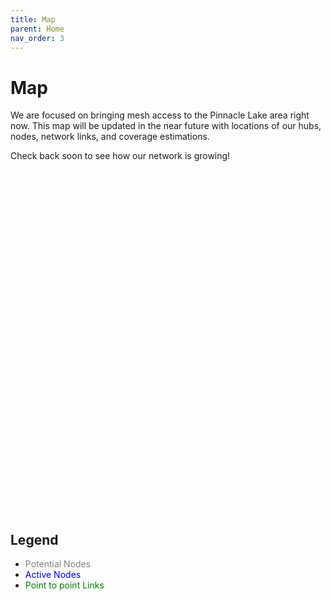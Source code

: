 ```yaml
---
title: Map
parent: Home
nav_order: 3
---
```


<head>
  <meta charset="utf-8">
  <link rel="stylesheet" href="/assets/css/ol.css" type="text/css">
  <style>
    .map {
      height: 550px;
      width: 100%;
    }
    span.node-potential {
      color: gray;
    }
    span.node-active {
      color: blue;
    }
    span.datalink-active {
      color: green;
    }
  </style>
  <script src="/assets/js/ol.js"></script>
</head>

# Map

We are focused on bringing mesh access to the Pinnacle Lake area right now. This map will be updated in the near future with locations of our hubs, nodes, network links, and coverage estimations.

Check back soon to see how our network is growing!


<div id="momesh-map" class="map"></div>

## Legend

- <span class="node-potential">Potential Nodes</span> <span id="nodes-potential-total"></span>
- <span class="node-active">Active Nodes</span> <span id="nodes-potential-total"></span>
- <span class="datalink-active">Point to point Links</span> <span id="datalinks-total"></span>

<script type="text/javascript">
  var target = 'momesh-map';


    var nodeHubStyle = new ol.style.Circle({
      radius: 5,
      fill: new ol.style.Fill({color: 'blue'}),
      stroke: null,
    });

    var nodeStyle = new ol.style.Circle({
      radius: 5,
      fill: new ol.style.Fill({color: 'red'}),
      stroke: null,
    });

    var nodePotentialStyle = new ol.style.Circle({
      radius: 5,
      fill: new ol.style.Fill({color: 'gray'}),
      stroke: null,
    });

    var linkPTPStyle = new ol.style.Stroke({color: 'green', width: 3});

    var styles = {
      'Point': new ol.style.Style({
        image: nodeHubStyle,
      }),
      'LineString': new ol.style.Style({
        stroke: linkPTPStyle,
      }),
      'MultiLineString': new ol.style.Style({
        stroke: linkPTPStyle,
      }),
      'MultiPoint': new ol.style.Style({
        image: nodeHubStyle,
      }),
      'MultiPolygon': new ol.style.Style({
        stroke: new ol.style.Stroke({
          color: 'yellow',
          width: 1,
        }),
        fill: new ol.style.Fill({
          color: 'rgba(255, 255, 0, 0.1)',
        }),
      }),
      'Polygon': new ol.style.Style({
        stroke: new ol.style.Stroke({
          color: 'gray',
          width: 2,
        }),
        fill: new ol.style.Fill({
          color: 'rgba(0, 0, 255, 0.05)',
        }),
      }),
      'GeometryCollection': new ol.style.Style({
        stroke: new ol.style.Stroke({
          color: 'magenta',
          width: 2,
        }),
        fill: new ol.style.Fill({
          color: 'magenta',
        }),
        image: new ol.style.Circle({
          radius: 10,
          fill: null,
          stroke: new ol.style.Stroke({
            color: 'magenta',
          }),
        }),
      }),
      'Circle': new ol.style.Style({
        stroke: new ol.style.Stroke({
          color: 'red',
          width: 2,
        }),
        fill: new ol.style.Fill({
          color: 'rgba(255,0,0,0.2)',
        }),
      }),
    };

    var styleFunction = function (feature) {
      var color = feature.get('marker-color');
      var nn = feature.get('name');
      var t = feature.get('type');
      switch(t) {
        case 'node':
          return new ol.style.Style({image: nodeStyle});
        case 'hub':
          return new ol.style.Style({image: nodeHubStyle});
        case 'potential':
          return new ol.style.Style({image: nodePotentialStyle});
      }
      return styles[feature.getGeometry().getType()];
    };

    var map = new ol.Map({
      target: target,
      renderer: 'canvas',
      layers: [
        new ol.layer.Tile({
          source: new ol.source.OSM({
            interpolate: true,
          })
        }),
        new ol.layer.Vector({
          source: new ol.source.Vector({
            url: '/assets/data/map.geojson',
            format: new ol.format.GeoJSON(),
          }),
          style: styleFunction,
        }),
      ],
      view: new ol.View({
        center: ol.proj.fromLonLat([-91.4198, 38.8316]),
        zoom: 15
      })
    });

</script>

